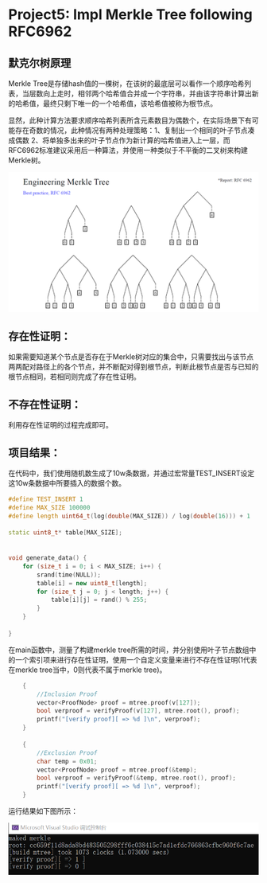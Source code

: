 # Project5: Impl Merkle Tree following RFC6962

## 默克尔树原理

Merkle Tree是存储hash值的一棵树，在该树的最底层可以看作一个顺序哈希列表，当层数向上走时，相邻两个哈希值合并成一个字符串，并由该字符串计算出新的哈希值，最终只剩下唯一的一个哈希值，该哈希值被称为根节点。

显然，此种计算方法要求顺序哈希列表所含元素数目为偶数个，在实际场景下有可能存在奇数的情况，此种情况有两种处理策略：1、复制出一个相同的叶子节点凑成偶数 2、将单独多出来的叶子节点作为新计算的哈希值进入上一层，而RFC6962标准建议采用后一种算法，并使用一种类似于不平衡的二叉树来构建Merkle树。



<img src=".\md_image\1.png" alt="image-20230708235635449" style="zoom: 80%;" />

## 存在性证明：

如果需要知道某个节点是否存在于Merkle树对应的集合中，只需要找出与该节点两两配对路径上的各个节点，并不断配对得到根节点，判断此根节点是否与已知的根节点相同，若相同则完成了存在性证明。

## 不存在性证明：

利用存在性证明的过程完成即可。

## 项目结果：

在代码中，我们使用随机数生成了10w条数据，并通过宏常量TEST_INSERT设定这10w条数据中所要插入的数据个数。

```c++
#define TEST_INSERT 1
#define MAX_SIZE 100000
#define length uint64_t(log(double(MAX_SIZE)) / log(double(16))) + 1

static uint8_t* table[MAX_SIZE];


void generate_data() {
	for (size_t i = 0; i < MAX_SIZE; i++) {
		srand(time(NULL));
		table[i] = new uint8_t[length];
		for (size_t j = 0; j < length; j++) {
			table[i][j] = rand() % 255;
		}
	}

}
```

在main函数中，测量了构建merkle tree所需的时间，并分别使用叶子节点数组中的一个索引项来进行存在性证明，使用一个自定义变量来进行不存在性证明(1代表在merkle tree当中，0则代表不属于merkle tree)。

```c++
	{
		//Inclusion Proof
		vector<ProofNode> proof = mtree.proof(v[127]);
		bool verproof = verifyProof(v[127], mtree.root(), proof);
		printf("[verify proof][ => %d ]\n", verproof);
	}

	{
		//Exclusion Proof
		char temp = 0x01;
		vector<ProofNode> proof = mtree.proof(&temp);
		bool verproof = verifyProof(&temp, mtree.root(), proof);
		printf("[verify proof][ => %d ]\n", verproof);
	}
```

运行结果如下图所示：

<img src=".\md_image\2.png" alt="image-20230709105704975"  />
